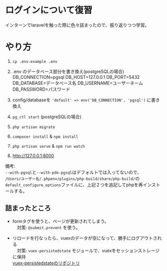 # ログインについて復習

インターンでlaravelを触った際に色々詰まったので、振り返りつつ学習。

# やり方

1. `cp .env.example .env` 

1. .env のデータベース部分を書き換え(postgreSQLの場合)<br>
  DB_CONNECTION=pgsql
  DB_HOST=127.0.0.1
  DB_PORT=5432
  DB_DATABASE=データベース名
  DB_USERNAME=ユーザーネーム
  DB_PASSWORD=パスワード<br>

1. config/databaseを `'default' => env('DB_CONNECTION', 'pgsql')` に書き換え

1. `pg_ctl start` (postgreSQLの場合)

1. `php artisan migrate`

1. `composer install` & `npm install`

1. `php artisan serve` & `npm run watch`

1. http://127.0.0.1:8000

備考: <br>
`--with-pgsql`と`--with-pdo-pgsql`はデフォルトでは入ってないので、<br>
`/Users/ユーザー名/.phpenv/plugins/php-build/share/php-build/`の<br>
`default_configure_options`ファイルに、上記２つを追記してphpを再インストールする。

## 詰まったところ

- formタグを使うと、ページが更新されてしまう。<br>
　対策: `@submit.prevent` を使う。

- リロードを行なったら、vuexのデータが空になって、勝手にログアウトされる<br>
　対策: `vuex-persistedstate` モジュールで、vuexをセッションストレージに保持<br>
  [vuex-persistedstateのリポジトリ](https://github.com/robinvdvleuten/vuex-persistedstate)
  